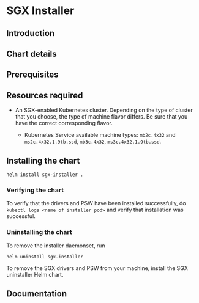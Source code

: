 # SGX Installer


## Introduction


## Chart details


## Prerequisites


## Resources required

* An SGX-enabled Kubernetes cluster. Depending on the type of cluster that you choose, the type of machine flavor differs. Be sure that you have the correct corresponding flavor.

  * Kubernetes Service available machine types: `mb2c.4x32` and `ms2c.4x32.1.9tb.ssd`, `mb3c.4x32`, `ms3c.4x32.1.9tb.ssd`. 


## Installing the chart

```
helm install sgx-installer .
```


### Verifying the chart
To verify that the drivers and PSW have been installed successfully, do `kubectl logs <name of installer pod>` and verify that installation was successful. 

### Uninstalling the chart

To remove the installer daemonset, run 
```
helm uninstall sgx-installer
```

To remove the SGX drivers and PSW from your machine, install the SGX uninstaller Helm chart.


## Documentation

